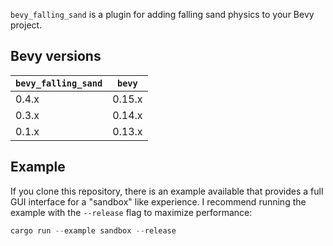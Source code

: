 `bevy_falling_sand` is a plugin for adding falling sand physics to your Bevy project.

## Bevy versions

| `bevy_falling_sand`   | `bevy`    |
|-----------------------|-----------|
| 0.4.x                 | 0.15.x    |
| 0.3.x                 | 0.14.x    |
| 0.1.x                 | 0.13.x    |

## Example
If you clone this repository, there is an example available that provides a full GUI interface for a "sandbox" like 
experience. I recommend running the example with the `--release` flag to maximize performance:
```rust
cargo run --example sandbox --release
```
